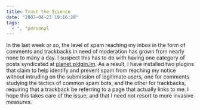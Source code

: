 ```yaml
---
title: Trust the Science
date: "2007-04-23 19:16:28"
tags:
  - ", "personal
---
```

In the last week or so, the level of spam reaching my inbox in the form of comments and trackbacks in need of moderation has grown from nearly none to many a day.  I suspect this has to do with having one category of posts syndicated at [planet.pidgin.im][].  As a result, I have installed two plugins that claim to help identify and prevent spam from reaching my notice without intruding on the submission of legitimate users, one for comments studying the tactics of common spam bots, and the other for trackbacks, requiring that a trackback be referring to a page that actually links to me.  I hope this takes care of the issue, and that I need not resort to more invasive measures. 

[planet.pidgin.im]: http://planet.pidgin.im


